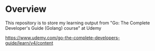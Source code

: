 # Overview

This repository is to store my learning output from "Go: The Complete Developer's Guide (Golang) course" at Udemy

https://www.udemy.com/go-the-complete-developers-guide/learn/v4/content
